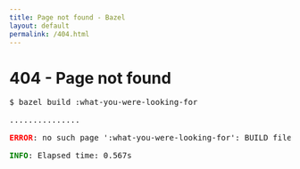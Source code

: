```yaml
---
title: Page not found - Bazel
layout: default
permalink: /404.html
---
```


404 - Page not found
====================

<pre>
<div>$ bazel build :what-you-were-looking-for</div>
<div>...............</div>
<div><b><span style="color: red;">ERROR</span></b>: no such page ':what-you-were-looking-for': BUILD file not found on package path.</div>
<div><b><span style="color: green;">INFO</span></b>: Elapsed time: 0.567s</div>
</pre>

